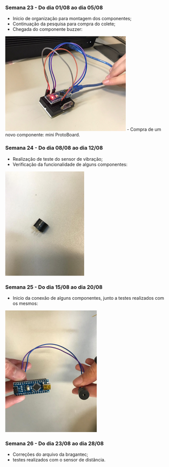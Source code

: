 ### Semana 23 - Do dia 01/08 ao dia 05/08
- Inicio de organização para montagem dos componentes;
- Continuação da pesquisa para compra do colete;
- Chegada do componente buzzer:
 <img src="./imagens/teste1.jpeg" alt="teste1" width="382" height="300">
- Compra de um novo componente: mini ProtoBoard.

### Semana 24 - Do dia 08/08 ao dia 12/08
- Realização de teste do sensor de vibração;
- Verificação da funcionalidade de alguns componentes:
 <img src="./imagens/buzzer.jpeg" alt="buzzer" width="250" height="330">

### Semana 25 - Do dia 15/08 ao dia 20/08
- Inicio da conexão de alguns componentes, junto a testes realizados com os mesmos:
<img src="./imagens/ardbuz.jpeg" alt="ardbuz" width="290" height="385">


### Semana 26 - Do dia 23/08 ao dia 28/08
- Correções do arquivo da bragantec;
- testes realizados com o sensor de distância.
